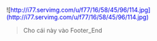 ![http://i77.servimg.com/u/f77/16/58/45/96/114.jpg](http://i77.servimg.com/u/f77/16/58/45/96/114.jpg)


> Cho cái này vào Footer\_End




> ```

<div id="CNTTlogin1" style="display: none;">
<div id="CNTTlogin-border1">
<img src="http://illiweb.com/fa/empty.gif" class="closebutton" width="20px" height="20px" onclick="CNTTlogin1();">
<h1>Thanh điều hướng nhanh

Unknown end tag for &lt;/h1&gt;




<div class="xenOverlay"><div class="section">
<div id="jumpMenu">
<div class="jumpMenuColumn">
<h3 class="primaryContent">Liên kết thường dùng

Unknown end tag for &lt;/h3&gt;



<div class="secondaryContent">
<div class="blockLinksList">
<ul>

<li><a href="/">Forums

Unknown end tag for &lt;/a&gt;



Unknown end tag for &lt;/li&gt;


<li><a href="/Members">Thành viên

Unknown end tag for &lt;/a&gt;



Unknown end tag for &lt;/li&gt;


<li><a href="/search?search_id=newposts">Có gì mới

Unknown end tag for &lt;/a&gt;



Unknown end tag for &lt;/li&gt;




Unknown end tag for &lt;/ul&gt;


<ul>

<li><a href="/login/">Log in

Unknown end tag for &lt;/a&gt;



Unknown end tag for &lt;/li&gt;





Unknown end tag for &lt;/ul&gt;


<ul>
<li><a href="faq">Help

Unknown end tag for &lt;/a&gt;



Unknown end tag for &lt;/li&gt;




Unknown end tag for &lt;/ul&gt;




Unknown end tag for &lt;/div&gt;




Unknown end tag for &lt;/div&gt;




Unknown end tag for &lt;/div&gt;


<div class="jumpMenuColumn">
<h3 class="primaryContent">Danh sách diễn đàn

Unknown end tag for &lt;/h3&gt;


<div class="secondaryContent nodeList">
<ol class="blockLinksList">

<li class="d0 ">
<a href="#main-category.1" class="OverlayCloser ">
<span class="_depth0 depthPad">Khu vực điều hành

Unknown end tag for &lt;/span&gt;




Unknown end tag for &lt;/a&gt;




Unknown end tag for &lt;/li&gt;





<li class="d2 ">
<a href="http://www.cntt-k3.org/f5-forum" class=" ">
<span class="_depth2 depthPad">Thông báo

Unknown end tag for &lt;/span&gt;




Unknown end tag for &lt;/a&gt;




Unknown end tag for &lt;/li&gt;



<li class="d2 ">
<a href="http://www.cntt-k3.org/f7-forum" class=" ">
<span class="_depth2 depthPad">Hướng dẫn sử dụng diễn đàn

Unknown end tag for &lt;/span&gt;




Unknown end tag for &lt;/a&gt;




Unknown end tag for &lt;/li&gt;



<li class="d2 ">
<a href="http://www.cntt-k3.org/f1-forum" class=" ">
<span class="_depth2 depthPad">Nơi thảo luận thông tin

Unknown end tag for &lt;/span&gt;




Unknown end tag for &lt;/a&gt;




Unknown end tag for &lt;/li&gt;





<li class="d2 ">
<a href="http://www.cntt-k3.org/f56-forum" class=" ">
<span class="_depth2 depthPad">Nơi chém gió

Unknown end tag for &lt;/span&gt;




Unknown end tag for &lt;/a&gt;




Unknown end tag for &lt;/li&gt;


<li class="d2 ">
<a href="http://www.cntt-k3.org/f45-forum" class=" ">
<span class="_depth2 depthPad">Góp ý về diễn đàn

Unknown end tag for &lt;/span&gt;




Unknown end tag for &lt;/a&gt;




Unknown end tag for &lt;/li&gt;







<li class="d0 ">
<a href="#second-category.4" class="OverlayCloser ">
<span class="_depth0 depthPad">Diễn Đàn Aoe

Unknown end tag for &lt;/span&gt;




Unknown end tag for &lt;/a&gt;




Unknown end tag for &lt;/li&gt;



<li class="d2 ">
<a href="http://www.cntt-k3.org/f55-forum" class=" ">
<span class="_depth1 depthPad">Topic Dành cho đội Aoe Tin-K3

Unknown end tag for &lt;/span&gt;




Unknown end tag for &lt;/a&gt;




Unknown end tag for &lt;/li&gt;



<li class="d2 ">
<a href="http://www.cntt-k3.org/f54-forum" class=" ">
<span class="_depth1 depthPad">Diễn Dàn AOE

Unknown end tag for &lt;/span&gt;




Unknown end tag for &lt;/a&gt;




Unknown end tag for &lt;/li&gt;




<li class="d0 ">
<a href="#second-category.4" class="OverlayCloser ">
<span class="_depth0 depthPad">Tin Học & Công Nghệ

Unknown end tag for &lt;/span&gt;




Unknown end tag for &lt;/a&gt;




Unknown end tag for &lt;/li&gt;


<li class="d2 ">
<a href="http://www.cntt-k3.org/f11-forum" class=" ">
<span class="_depth1 depthPad">Thủ thuật phần mềm

Unknown end tag for &lt;/span&gt;




Unknown end tag for &lt;/a&gt;




Unknown end tag for &lt;/li&gt;


<li class="d2 ">
<a href="http://www.cntt-k3.org/f12-forum" class=" ">
<span class="_depth1 depthPad">Mạng / Internet

Unknown end tag for &lt;/span&gt;




Unknown end tag for &lt;/a&gt;




Unknown end tag for &lt;/li&gt;


<li class="d2 ">
<a href="http://www.cntt-k3.org/f13-forum" class=" ">
<span class="_depth1 depthPad">Hệ Điều Hành - Phần cứng

Unknown end tag for &lt;/span&gt;




Unknown end tag for &lt;/a&gt;




Unknown end tag for &lt;/li&gt;


<li class="d2 ">
<a href="http://www.cntt-k3.org/f16-forum" class=" ">
<span class="_depth1 depthPad">Anti-Virus

Unknown end tag for &lt;/span&gt;




Unknown end tag for &lt;/a&gt;




Unknown end tag for &lt;/li&gt;


<li class="d2 ">
<a href="http://www.cntt-k3.org/f52-forum" class=" ">
<span class="_depth1 depthPad">Những trang web hay

Unknown end tag for &lt;/span&gt;




Unknown end tag for &lt;/a&gt;




Unknown end tag for &lt;/li&gt;




<li class="d0 ">
<a href="#second-category.4" class="OverlayCloser ">
<span class="_depth0 depthPad">Thế Giới Cntt


Unknown end tag for &lt;/span&gt;




Unknown end tag for &lt;/a&gt;




Unknown end tag for &lt;/li&gt;





<li class="d2 ">
<a href="http://www.cntt-k3.org/f3-forum" class=" ">
<span class="_depth1 depthPad">Đồ họa

Unknown end tag for &lt;/span&gt;




Unknown end tag for &lt;/a&gt;




Unknown end tag for &lt;/li&gt;


<li class="d2 ">
<a href="http://www.cntt-k3.org/f6-forum" class=" ">
<span class="_depth1 depthPad">Lập trình

Unknown end tag for &lt;/span&gt;




Unknown end tag for &lt;/a&gt;




Unknown end tag for &lt;/li&gt;



<li class="d2 ">
<a href="http://www.cntt-k3.org/f10-forum" class=" ">
<span class="_depth1 depthPad">Sách điện tử

Unknown end tag for &lt;/span&gt;




Unknown end tag for &lt;/a&gt;




Unknown end tag for &lt;/li&gt;


<li class="d2 ">
<a href="http://www.cntt-k3.org/f17-forum" class=" ">
<span class="_depth1 depthPad">Máy tính sách tay

Unknown end tag for &lt;/span&gt;




Unknown end tag for &lt;/a&gt;




Unknown end tag for &lt;/li&gt;



<li class="d2 ">
<a href="http://www.cntt-k3.org/f20-forum" class=" ">
<span class="_depth1 depthPad">Thế giới di động

Unknown end tag for &lt;/span&gt;




Unknown end tag for &lt;/a&gt;




Unknown end tag for &lt;/li&gt;




<li class="d0 ">
<a href="#second-category.4" class="OverlayCloser ">
<span class="_depth0 depthPad">Ghost


Unknown end tag for &lt;/span&gt;




Unknown end tag for &lt;/a&gt;




Unknown end tag for &lt;/li&gt;



<li class="d2 ">
<a href="http://www.cntt-k3.org/forum-f59" class=" ">
<span class="_depth1 depthPad">Windows 7

Unknown end tag for &lt;/span&gt;




Unknown end tag for &lt;/a&gt;




Unknown end tag for &lt;/li&gt;


<li class="d2 ">
<a href="http://www.cntt-k3.org/forum-f103" class=" ">
<span class="_depth1 depthPad">Windows Xp

Unknown end tag for &lt;/span&gt;




Unknown end tag for &lt;/a&gt;




Unknown end tag for &lt;/li&gt;







<li class="d0 ">
<a href="#second-category.4" class="OverlayCloser ">
<span class="_depth0 depthPad">Khu vực Ảnh


Unknown end tag for &lt;/span&gt;




Unknown end tag for &lt;/a&gt;




Unknown end tag for &lt;/li&gt;



<li class="d2 ">
<a href="http://www.cntt-k3.org/f18-forum" class=" ">
<span class="_depth1 depthPad">Ảnh thành viên

Unknown end tag for &lt;/span&gt;




Unknown end tag for &lt;/a&gt;




Unknown end tag for &lt;/li&gt;


<li class="d2 ">
<a href="http://www.cntt-k3.org/f19-forum" class=" ">
<span class="_depth1 depthPad">Ảnh tập thể lớp Tin-k3

Unknown end tag for &lt;/span&gt;




Unknown end tag for &lt;/a&gt;




Unknown end tag for &lt;/li&gt;


<li class="d2 ">
<a href="http://www.cntt-k3.org/f21-forum" class=" ">
<span class="_depth1 depthPad">Tranh ảnh

Unknown end tag for &lt;/span&gt;




Unknown end tag for &lt;/a&gt;




Unknown end tag for &lt;/li&gt;






<li class="d0 ">
<a href="#second-category.4" class="OverlayCloser ">
<span class="_depth0 depthPad">Tổng hợp về Forumotion


Unknown end tag for &lt;/span&gt;




Unknown end tag for &lt;/a&gt;




Unknown end tag for &lt;/li&gt;



<li class="d2 ">
<a href="http://www.cntt-k3.org/f99-forum" class=" ">
<span class="_depth1 depthPad">Tài nguyên Forumotion

Unknown end tag for &lt;/span&gt;




Unknown end tag for &lt;/a&gt;




Unknown end tag for &lt;/li&gt;


<li class="d2 ">
<a href="http://www.cntt-k3.org/f26-forum" class=" ">
<span class="_depth1 depthPad">Kho skin

Unknown end tag for &lt;/span&gt;




Unknown end tag for &lt;/a&gt;




Unknown end tag for &lt;/li&gt;


<li class="d2 ">
<a href="http://www.cntt-k3.org/f33-forum" class=" ">
<span class="_depth1 depthPad">Box hình ảnh fourmotion

Unknown end tag for &lt;/span&gt;




Unknown end tag for &lt;/a&gt;




Unknown end tag for &lt;/li&gt;


<li class="d2 ">
<a href="http://www.cntt-k3.org/f53-forum" class=" ">
<span class="_depth1 depthPad">Code Phpbb3

Unknown end tag for &lt;/span&gt;




Unknown end tag for &lt;/a&gt;




Unknown end tag for &lt;/li&gt;


<li class="d2 ">
<a href="http://www.cntt-k3.org/f65-forum" class=" ">
<span class="_depth1 depthPad">Hosting-Domain

Unknown end tag for &lt;/span&gt;




Unknown end tag for &lt;/a&gt;




Unknown end tag for &lt;/li&gt;





<li class="d0 ">
<a href="#second-category.4" class="OverlayCloser ">
<span class="_depth0 depthPad">Truyện Tổng Hợp


Unknown end tag for &lt;/span&gt;




Unknown end tag for &lt;/a&gt;




Unknown end tag for &lt;/li&gt;



<li class="d2 ">
<a href="http://www.cntt-k3.org/forum-f42/" class=" ">
<span class="_depth1 depthPad">Truyện cười

Unknown end tag for &lt;/span&gt;




Unknown end tag for &lt;/a&gt;




Unknown end tag for &lt;/li&gt;


<li class="d2 ">
<a href="http://www.cntt-k3.org/forum-f43/" class=" ">
<span class="_depth1 depthPad">Truyện ngắn

Unknown end tag for &lt;/span&gt;




Unknown end tag for &lt;/a&gt;




Unknown end tag for &lt;/li&gt;





<li class="d0 ">
<a href="#second-category.4" class="OverlayCloser ">
<span class="_depth0 depthPad">Khu vực giải trí


Unknown end tag for &lt;/span&gt;




Unknown end tag for &lt;/a&gt;




Unknown end tag for &lt;/li&gt;



<li class="d2 ">
<a href="http://www.cntt-k3.org/f8-forum" class=" ">
<span class="_depth1 depthPad">Game

Unknown end tag for &lt;/span&gt;




Unknown end tag for &lt;/a&gt;




Unknown end tag for &lt;/li&gt;


<li class="d2 ">
<a href="http://www.cntt-k3.org/f46-forum" class=" ">
<span class="_depth1 depthPad">Vui cười

Unknown end tag for &lt;/span&gt;




Unknown end tag for &lt;/a&gt;




Unknown end tag for &lt;/li&gt;


<li class="d2 ">
<a href="http://www.cntt-k3.org/f22-forum" class=" ">
<span class="_depth1 depthPad">Âm nhạc

Unknown end tag for &lt;/span&gt;




Unknown end tag for &lt;/a&gt;




Unknown end tag for &lt;/li&gt;


<li class="d2 ">
<a href="http://www.cntt-k3.org/f62-forum" class=" ">
<span class="_depth1 depthPad">Tin tức hàng ngày

Unknown end tag for &lt;/span&gt;




Unknown end tag for &lt;/a&gt;




Unknown end tag for &lt;/li&gt;


<li class="d2 ">
<a href="http://www.cntt-k3.org/f63-forum" class=" ">
<span class="_depth1 depthPad">Phim ảnh

Unknown end tag for &lt;/span&gt;




Unknown end tag for &lt;/a&gt;




Unknown end tag for &lt;/li&gt;






<li class="d0 ">
<a href="#second-category.4" class="OverlayCloser ">
<span class="_depth0 depthPad">:: -‘๑’ QUÀ TẶNG CUỘC SỐNG -‘๑’ :: &


Unknown end tag for &lt;/span&gt;




Unknown end tag for &lt;/a&gt;




Unknown end tag for &lt;/li&gt;



<li class="d2 ">
<a href="http://www.cntt-k3.org/f9-forum" class=" ">
<span class="_depth1 depthPad">Quà tặng cuộc sống

Unknown end tag for &lt;/span&gt;




Unknown end tag for &lt;/a&gt;




Unknown end tag for &lt;/li&gt;


<li class="d2 ">
<a href="http://www.cntt-k3.org/f14-forum" class=" ">
<span class="_depth1 depthPad">Thơ ca

Unknown end tag for &lt;/span&gt;




Unknown end tag for &lt;/a&gt;




Unknown end tag for &lt;/li&gt;


<li class="d2 ">
<a href="http://www.cntt-k3.org/f15-forum" class=" ">
<span class="_depth1 depthPad">Thì thầm to nhỏ

Unknown end tag for &lt;/span&gt;




Unknown end tag for &lt;/a&gt;




Unknown end tag for &lt;/li&gt;






<li class="d0 ">
<a href="#second-category.4" class="OverlayCloser ">
<span class="_depth0 depthPad">Khác


Unknown end tag for &lt;/span&gt;




Unknown end tag for &lt;/a&gt;




Unknown end tag for &lt;/li&gt;



<li class="d2 ">
<a href="http://www.cntt-k3.org/f4-forum" class=" ">
<span class="_depth1 depthPad">Thùng rác

Unknown end tag for &lt;/span&gt;




Unknown end tag for &lt;/a&gt;




Unknown end tag for &lt;/li&gt;











Unknown end tag for &lt;/ol&gt;






Unknown end tag for &lt;/div&gt;



Unknown end tag for &lt;/div&gt;



Unknown end tag for &lt;/div&gt;




Unknown end tag for &lt;/div&gt;



Unknown end tag for &lt;/div&gt;




<style>

a {text-decoration:none;}

a:link,a:active,a:visited {
text-decoration: none;
}

a:hover{
text-decoration: none !important;
}




._depth2 {
padding-left: 4em;
}
.xenOverlay > .section, .xenOverlay > .sectionMain {
background: none;
margin: 0;
}
a:-webkit-any-link {
color: -webkit-link;
text-decoration: underline;
cursor: auto;
}
._depth1 {
padding-left: 2em;
}

a:hover {
_text-decoration: underline;
}
li {
list-style: none;
}
.blockLinksList a:hover, .blockLinksList a:focus, .blockLinksList li.kbSelect a, .blockLinksList label:hover, .blockLinksList label:focus, .blockLinksList li.kbSelect label {
text-decoration: none;
background-color: #EDEDED;
}
a[href]:hover {
text-decoration: underline;
}
.blockLinksList a, .blockLinksList label {
color: #555;
padding: 5px 10px;
border-radius: 5px;
-webkit-border-radius: 5px;
-moz-border-radius: 5px;
-khtml-border-radius: 5px;
display: block;
outline: 0 none;
}
.xenOverlay .section .heading, .xenOverlay .sectionMain .heading {
border-radius: 0;
-webkit-border-radius: 0;
-moz-border-radius: 0;
-khtml-border-radius: 0;
margin-bottom: 0;
}
.heading {
color: #434343;
}
.heading, .xenForm .formHeader {
font-weight: bold;
font-size: 11pt;
color: #434343;
background: #D7D7D7 url('http://xenfocus.com/development/styles/uniform/xenforo/gradients/category-23px-light.png') repeat-x top;
padding: 5px 10px;
margin-bottom: 3px;
border-bottom: 1px solid #9B9B9B;
border-top-left-radius: 5px;
-webkit-border-top-left-radius: 5px;
-moz-border-radius-topleft: 5px;
-khtml-border-top-left-radius: 5px;
border-top-right-radius: 5px;
-webkit-border-top-right-radius: 5px;
-moz-border-radius-topright: 5px;
-khtml-border-top-right-radius: 5px;
}
#jumpMenu {
overflow: hidden;
zoom: 1;
}
.xenOverlay #jumpMenu .jumpMenuColumn {
float: left;
width: 337px;
}
.primaryContent {
background-color: #FDFDFD;
padding: 10px;
border-bottom: 1px solid #EDEDED;
}
.secondaryContent {
background: #F9F9F9 url('http://xenfocus.com/development/styles/uniform/xenforo/gradients/category-23px-light.png') repeat-x top;
padding: 10px;
border-bottom: 1px solid #D7D7D7;
}
.xenOverlay #jumpMenu .blockLinksList {
height: 250px;
overflow: auto;
}
.blockLinksList {
font-size: 11px;
padding: 2px;
}
#jumpMenu .blockLinksList ul:first-child, #jumpMenu .nodeList li.d0:first-child {
padding-top: 0;
border-top: none;
margin-top: 0;
}
#jumpMenu .blockLinksList ul, #jumpMenu .nodeList li.d0 {
padding-top: 5px;
border-top: 1px solid #EDEDED;
margin-top: 5px;
}
#jumpMenu .blockLinksList li {
vertical-align: bottom;
}

.blockLinksList a, .blockLinksList label {
color: #555;
padding: 5px 10px;
border-radius: 5px;
-webkit-border-radius: 5px;
-moz-border-radius: 5px;
-khtml-border-radius: 5px;
display: block;
outline: 0 none;
}

.xenOverlay #jumpMenu .jumpMenuColumn {
float: left;
width: 337px;
}

.primaryContent {
background-color: #FDFDFD;
padding: 10px;
border-bottom: 1px solid #EDEDED;
}
a:link, a:visited {
text-decoration: none;
}
a:link, a:visited {
text-decoration: none;
}

user agent stylesheeta:-webkit-any-link {
color: -webkit-link;
text-decoration: underline;
cursor: auto;
}


Unknown end tag for &lt;/style&gt;








Unknown end tag for &lt;/div&gt;






Unknown end tag for &lt;/div&gt;


<script type="text/javascript">
function CNTTlogin1() {var x = document.getElementById('CNTTlogin1');  if (x.style.display == 'none') {jQuery(x).add('#CNTToverlay1').fadeIn('slow');var r = x.getElementsByTagName('form')[0].redirect;r.value = window.location.href;} else {jQuery(x).add('#CNTToverlay1').fadeOut('slow');}}jQuery(function(){ if(document.getElementById('logout')) document.getElementById('CNTTloginbtn1').style.display = 'none'; });


Unknown end tag for &lt;/script&gt;







<style>
#CNTToverlay1 {
background-color: #000;
filter: Alpha(opacity=70);
left: 0;
min-height: 101%;
opacity: .7;
position: fixed;
top: 0;
width: 100%;
z-index: 999;
}
#CNTTlogin1 h2 {
display: inline-block;
float: right;
font-size: 11px;
position: relative;
top: -21px;
width: 120px;
}
#CNTTlogin1 .login-submit {
-moz-border-radius: 3px;
-moz-box-shadow: 0 1px 3px rgba(0,0,0,0.5);
-webkit-border-radius: 3px;
-webkit-box-shadow: 0 1px 3px rgba(0,0,0,0.5);
background: #333 url(http://50.97.119.11/~brasi836/forum/public/style_images/neat/alert-overlay.png) repeat-x top;
border: 1px solid rgba(0,0,0,0.35);
border-radius: 3px;
box-shadow: 0 1px 3px rgba(0,0,0,0.5);
color: #fff;
cursor: pointer;
display: block;
font-family: Helvetica,Arial,sans-serif;
font-size: 12px;
font-style: normal;
font-variant: normal;
font-weight: 300;
height: 30px;
line-height: 30px;
margin: 15px auto 0;
min-width: 125px;
padding: 0 10px;
text-align: center;
text-shadow: 0 -1px 1px #000;
}

#CNTTlogin1 {
-moz-border-radius: 5px;
-moz-box-shadow: rgba(0,0,0,0.5) 0 10px 20px;
-webkit-border-radius: 5px;
-webkit-box-shadow: rgba(0,0,0,0.5) 0 10px 20px;
background: #000 url(http://fcimage.net/public/style_images/imgfc/trans60.png) repeat;
border-radius: 5px;
box-shadow: rgba(0,0,0,0.5) 0 10px 20px;
color: #333;
font-family: sans-serif;
left: 23%;
padding: 8px;
position: fixed;
top: 30%;
width: 674px;
z-index: 999;
}
#CNTTlogin-border1 {
background: #fff;
padding-bottom: 2px;
}#CNTTlogin1 img.closebutton {
background: url(http://50.97.119.11/~brasi836/forum/public/style_images/neat/close_popup.png) no-repeat;
cursor: pointer;
float: right;
height: 22px;
margin: 5px;
width: 22px;
}
#CNTTlogin1 h1 {
background: url(http://50.97.119.11/~brasi836/forum/public/style_images/neat/maintitle.png) repeat-x top;
color: #fff;
font-size: 16px;
font-weight: 700;
padding: 8px 10px 9px;
text-align: left;
text-shadow: 0 1px 2px #000;
}
#CNTTlogin1 form {
width: 100%;
}
#CNTTspace1 {
margin-left: 100px;
margin-top: 15px;
}
#CNTTlogin1 ul {
list-style-type: none;
}

#CNTTlogin1 ul li {
float: center;
font-size: 1.2em;
width: 50%;
}
#CNTTlogin1 li input {
-moz-border-radius: 3px;
-webkit-border-radius: 3px;
background: #fff;
border: 1px solid #CCC;
border-radius: 3px;
padding: 4px;
}



Unknown end tag for &lt;/style&gt;






<style>
#CNTToverlay2 {
background-color: #000;
filter: Alpha(opacity=70);
left: 0;
min-height: 101%;
opacity: .7;
position: fixed;
top: 0;
width: 100%;
z-index: 999;
}
#CNTTlogin1 h2 {
display: inline-block;
float: right;
font-size: 11px;
position: relative;
top: -21px;
width: 120px;
}
#CNTTlogin2 .login-submit {
-moz-border-radius: 3px;
-moz-box-shadow: 0 1px 3px rgba(0,0,0,0.5);
-webkit-border-radius: 3px;
-webkit-box-shadow: 0 1px 3px rgba(0,0,0,0.5);
background: #333 url(http://50.97.119.11/~brasi836/forum/public/style_images/neat/alert-overlay.png) repeat-x top;
border: 1px solid rgba(0,0,0,0.35);
border-radius: 3px;
box-shadow: 0 1px 3px rgba(0,0,0,0.5);
color: #fff;
cursor: pointer;
display: block;
font-family: Helvetica,Arial,sans-serif;
font-size: 12px;
font-style: normal;
font-variant: normal;
font-weight: 300;
height: 30px;
line-height: 30px;
margin: 15px auto 0;
min-width: 125px;
padding: 0 10px;
text-align: center;
text-shadow: 0 -1px 1px #000;
}

#CNTTlogin2 {
-moz-border-radius: 5px;
-moz-box-shadow: rgba(0,0,0,0.5) 0 10px 20px;
-webkit-border-radius: 5px;
-webkit-box-shadow: rgba(0,0,0,0.5) 0 10px 20px;
background: #000 url(http://fcimage.net/public/style_images/imgfc/trans60.png) repeat;
border-radius: 5px;
box-shadow: rgba(0,0,0,0.5) 0 10px 20px;
color: #333;
font-family: sans-serif;
left: 23%;
padding: 8px;
position: fixed;
top: 30%;
width: 674px;
z-index: 999;
}
#CNTTlogin-border2 {
background: #fff;
padding-bottom: 2px;
}#CNTTlogin1 img.closebutton {
background: url(http://50.97.119.11/~brasi836/forum/public/style_images/neat/close_popup.png) no-repeat;
cursor: pointer;
float: right;
height: 22px;
margin: 5px;
width: 22px;
}
#CNTTlogin2 h1 {
background: url(http://50.97.119.11/~brasi836/forum/public/style_images/neat/maintitle.png) repeat-x top;
color: #fff;
font-size: 16px;
font-weight: 700;
padding: 8px 10px 9px;
text-align: left;
text-shadow: 0 1px 2px #000;
}
#CNTTlogin2 form {
width: 100%;
}
#CNTTspace2 {
margin-left: 100px;
margin-top: 15px;
}
#CNTTlogin2 ul {
list-style-type: none;
}

#CNTTlogin2 ul li {
float: center;
font-size: 1.2em;
width: 50%;
}
#CNTTlogin2 li input {
-moz-border-radius: 3px;
-webkit-border-radius: 3px;
background: #fff;
border: 1px solid #CCC;
border-radius: 3px;
padding: 4px;
}
.dieuhuong {
cursor: pointer;
height: 16px;
margin: 10px -4px 0;
position: relative;
vertical-align: top;
width: 16px;
float: right;
}


Unknown end tag for &lt;/style&gt;



```




Tiếp theo bạn muốn đặt thanh điều hướng ở chỗ nào thì thêm code này vào chỗ bạn muốn đặt cười nhăn răng

> ```

<div id="CNTToverlay1" onclick="CNTTlogin1()" style="display: none;">

Unknown end tag for &lt;/div&gt;


<a onclick="CNTTlogin1();" class="dieuhuong" id="sign_in" title="Open Quick Navigation"><img src="http://www.ipbforumskins.com/skindemo/public/style_images/overlayr34x/icon_quicknav.png" alt="">

Unknown end tag for &lt;/a&gt;


```



Thế là xong ^^